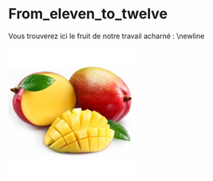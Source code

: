 # From_eleven_to_twelve
Vous trouverez ici le fruit de notre travail acharné :  \newline

![alt text](https://github.com/Louisedubois/From_eleven_to_twelve/blob/main/mangue.jpg)

